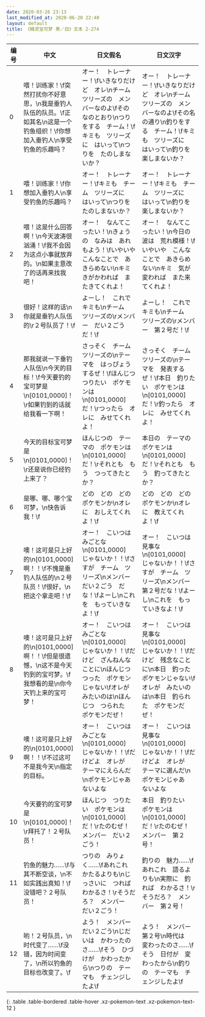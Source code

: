 ```yaml
---
date: 2020-03-26 23:13
last_modified_at: 2020-06-20 22:40
layout: default
title: 《精灵宝可梦 黑／白》文本 2-274
---
```

| 编号 | 中文 | 日文假名 | 日文汉字 |
| ---- | ---- | ---- | --- |
| 0 | 喂！训练家！\f突然打扰你不好意思，\n我是垂钓人队伍的队员。\f正如其名\n这是一个钓鱼组织！\f你想加入垂钓人\n享受钓鱼的乐趣吗？　 | オー！　トレーナー！\fいきなりだけど　オレ\nチーム　ツリーズの　メンバーなのよ\fその　なのとおり\nつりをする　チーム！\fキミも　ツリーズに　はいって\nつりを　たのしまないか？　 | オー！　トレーナー！\fいきなりだけど　オレ\nチーム　ツリーズの　メンバーなのよ\fその名の通り\n釣りをする　チーム！\fキミも　ツリーズに　はいって\n釣りを　楽しまないか？　 |
| 1 | 喂！训练家！\f你想加入垂钓人\n享受钓鱼的乐趣吗？ | オー！　トレーナー！\fキミも　チーム　ツリーズに　はいって\nつりを　たのしまないか？　 | オー！　トレーナー！\fキミも　チーム　ツリーズに　はいって\n釣りを　楽しまないか？　 |
| 2 | 喂！这是什么回答啊！\n今天波涛很汹涌！\f我不会因为这点小事就放弃的。\n如果主意改了的话再来找我吧！ | オー！　なんてこったい！\nきょうの　なみは　あれもよう！\fいやいや　こんなことで　あきらめない\nキミ　きがかわれば　またきてくれよ！ | オー！　なんてこったい！\n今日の　波は　荒れ模様！\fいやいや　こんなことで　あきらめない\nキミ　気が変われば　また来てくれよ！ |
| 3 | 很好！这样的话\n你就是垂钓人队伍的\r２号队员了！\f | よーし！　これで　キミも\nチーム　ツリーズの\rメンバー　だい２ごう　だ！\f | よーし！　これで　キミも\nチーム　ツリーズの\rメンバー　第２号だ！\f |
| 4 | 那我就说一下垂钓人队伍\n今天的目标！\f今天要钓的宝可梦是\n[0101,0000]！\r如果钓到的话就给我看一下啊！ | さっそく　チーム　ツリーズの\nテーマを　はっぴょう　するぜ！\fほんじつ　つりたい　ポケモンは\n[0101,0000]　だ！\rつったら　オレに　みせてくれよ！ | さっそく　チーム　ツリーズの\nテーマを　発表するぜ！\f本日　釣りたい　ポケモンは\n[0101,0000]　だ！\r釣ったら　オレに　みせてくれよ！ |
| 5 | 今天的目标宝可梦是\n[0101,0000]！\r还是说你已经钓上来了？ | ほんじつの　テーマの　ポケモンは\n[0101,0000]　だ！\rそれとも　もう　つってきたとか？ | 本日の　テーマの　ポケモンは\n[0101,0000]　だ！\rそれとも　もう　釣ってきたとか？ |
| 6 | 是哪、哪、哪个宝可梦，\n快告诉我！\f | どの　どの　どの　ポケモンか\nオレに　おしえてくれよ！\f | どの　どの　どの　ポケモンか\nオレに　教えてくれよ！\f |
| 7 | 噢！这可是只上好的\n[0101,0000]啊！！\f不愧是垂钓人队伍的\n２号队员！\f很好，\n把这个拿走吧！\f | オー！　こいつは　みごとな\n[0101,0000]　じゃないか！！\fさすが　チーム　ツリーズ\nメンバー　だい２ごう　だな！\fよーし\nこれを　もっていきなよ！\f | オー！　こいつは　見事な\n[0101,0000]　じゃないか！！\fさすが　チーム　ツリーズ\nメンバー　第２号だな！\fよーし\nこれを　もっていきなよ！\f |
| 8 | 噢！这可是只上好的\n[0101,0000]啊！！\f但是很遗憾，\n这不是今天钓到的宝可梦。\f我想看的是\n你今天钓上来的宝可梦！ | オー！　こいつは　みごとな\n[0101,0000]　じゃないか！！\fだけど　ざんねんなことに\nほんじつ　つった　ポケモンじゃない\fオレが　みたいのは\nほんじつ　つられた　ポケモンだぜ！ | オー！　こいつは　見事な\n[0101,0000]　じゃないか！！\fだけど　残念なことに\n本日　釣った　ポケモンじゃない\fオレが　みたいのは\n本日　釣られた　ポケモンだぜ！ |
| 9 | 噢！这可是只上好的\n[0101,0000]啊！！\f不过这可不是我今天\n指定的目标。 | オー！　こいつは　みごとな\n[0101,0000]　じゃないか！！\fだけどよ　オレが　テーマにえらんだ\nポケモンじゃあ　ないよな | オー！　こいつは　見事な\n[0101,0000]　じゃないか！！\fだけどよ　オレが　テーマに選んだ\nポケモンじゃあ　ないよな |
| 10 | 今天要钓的宝可梦是\n[0101,0000]！\r拜托了！２号队员！ | ほんじつ　つりたい　ポケモンは\n[0101,0000]　だ！\rたのむぜ！　メンバー　だい２ごう！ | 本日　釣りたい　ポケモンは\n[0101,0000]　だ！\rたのむぜ！　メンバー　第２号！ |
| 11 | 钓鱼的魅力……\f与其不断空谈，\n不如实践出真知！\f没错吧？２号队员！ | つりの　みりょく……\fあれこれ　かたるよりも\nじっさいに　つれば　わかるさ！\rそうだろ？　メンバー　だい２ごう！ | 釣りの　魅力……\fあれこれ　語るよりも\n実際に　釣れば　わかるさ！\rそうだろ？　メンバー　第２号！ |
| 12 | 哟！２号队员，\n时代变了……\f没错，因为时间变了，\n所以钓鱼的目标也改变了。\f | よう！　メンバー　だい２ごう\nじだいは　かわったのさ……\fそう　ひづけが　かわったから\nつりの　テーマも　チェンジしたよ\f | よう！　メンバー　第２号\n時代は　変わったのさ……\fそう　日付が　変わったから\n釣りの　テーマも　チェンジしたよ\f |
{: .table .table-bordered .table-hover .xz-pokemon-text .xz-pokemon-text-12 }